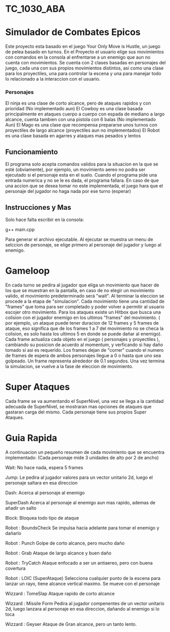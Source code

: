 # TC_1030_ABA
# Simulador de Combates Epicos
Este proyecto esta basado en el juego Your Only Move is Hustle, un juego de pelea basado en turnos. En el Proyecto el usuario elige sus movimientos con comandos en la consola al enfrentarse a un enemigo que aun no cuenta con movimientos. Se cuenta con 2 clases basadas en personajes del juego, cada una con sus propios movimientos distintos, asi como una clase para los proyectiles, una para controlar la escena  y una para manejar todo lo relacionado a la interaccion con el usuario.

### Personajes
El ninja es una clase de corto alcance, pero de ataques rapidos y con prioridad (No implementado aun)
El Cowboy es una clase basada principalmente en ataques cuerpo a cuerpo con espada de mediano a largo alcance, cuenta tambien con una pistola con 6 balas (No implementado Aun)
El Mago es una clase que recompensa prepararse unos turnos con proyectiles de largo alcance (proyectiles aun no implementados)
El Robot es una clase basada en agarres y ataques mas pesados y lentos 

## Funcionamiento
El programa solo acepta comandos validos para la situacion en la que se esté (obviamente), por ejemplo, un movimiento aereo no podra ser ejecutado si el personaje esta en el suelo. Cuando el programa pide una entrada numerica y no se le es dada, el programa fallara. En caso de que una accion que se desea tomar no este implementada, el juego hara que el personaje del jugador no haga nada por ese turno (esperar)

## Instrucciones y Mas
Solo hace falta escribir en la consola:

g++ main.cpp 

Para generar el archivo ejecutable. 
Al ejecutar se muestra un menu de selccion de personaje, se elige primero al personaje del jugador y luego al enemigo.

# Gameloop
En cada turno se pedira al jugador que eliga un movimiento que hacer de los que se muestran en la pantalla, en caso de no elegir un movimiento valido, el movimiento predeterminado será "wait". Al terminar la eleccion se procede a la etapa de "simulacion". Cada movimiento tiene una cantidad de "frames" que toma para ser completado y poder volver a permitir al usuario escojer otro movimiento. Para los ataques existe un Hitbox que busca una colision con el jugador enemigo en los ultimos "frames" del movimiento. ( por ejemplo, un ataque puede tener duracion de 12 frames y 5 frames de ataque, eso significa que de los frames 1 a 7 del movimiento no se checa la colision, es solo hasta los ultimos 5 en donde se puede dañar al enemigo).
Cada frame actualiza cada objeto en el juego ( personajes y proyectiles ), cambiando su posicion de acuerdo al momentum, y verficando si hay daño tomado si asi es requerido. Los frames dejan de "correr" cuando el numero de frames de espera de ambos personajes llegue a 0 o hasta que uno sea golpeado. Un frame representa alrededor de 0.1 segundos.
Una vez termina la simulacion, se vuelve a la fase de eleccion de movimiento.

# Super Ataques
Cada frame se va aumentando el SuperNivel, una vez se llega a la cantidad adecuada de SuperNivel, se mostraran mas opciones de ataques que gastaran carga del mismo. Cada personaje tiene sus propios Super Ataques.

# Guia Rapida
A continuacion un pequeño resumen de cada movimiento que se encuentra implementado:
(Cada personaje mide 3 unidades de alto por 2 de ancho)

Wait:
No hace nada, espera 5 frames

Jump:
Le pedira al jugador valores para un vector unitario 2d, luego el personaje saltara en esa direccion

Dash:
Acerca al personaje al enemigo

SuperDash
Acerca al personaje al enemigo aun mas rapido, ademas de añadir un salto

Block:
Bloquea todo tipo de ataque

Robot : BoundsCheck
Se impulsa hacia adelante para tomar el enemigo y dañarlo

Robot : Punch
Golpe de corto alcance, pero mucho daño

Robot : Grab
Ataque de largo alcance y buen daño

Robot : TryCatch
Ataque enfocado a ser un antiaereo, pero con buena covertura

Robot : LOIC (SuperAtaque)
Selecciona cualquier punto de la escena para lanzar un rayo, tiene alcance vertical maximo. Se mueve con el personaje

Wizzard : TomeSlap
Ataque rapido de corto alcance

Wizzard : Missile Form
Pedira al jugador compenentes de un vector unitario 2d, luego lanzara al personaje en esa direccion, dañando al enemigo si lo toca

Wizzard : Geyser
Ataque de Gran alcance, pero un tanto lento.

